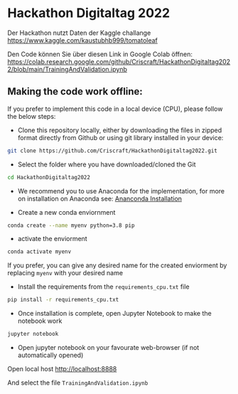 # Hackathon Digitaltag 2022
 
Der Hackathon nutzt Daten der Kaggle challange https://www.kaggle.com/kaustubhb999/tomatoleaf

Den Code können Sie über diesen Link in Google Colab öffnen: https://colab.research.google.com/github/Criscraft/HackathonDigitaltag2022/blob/main/TrainingAndValidation.ipynb



## Making the code work offline:

If you prefer to implement this code in a local device (CPU), please follow the below steps: 

- Clone this repository locally, either by downloading the files in zipped format directly from Github or using git library installed in your device:

```bash
git clone https://github.com/Criscraft/HackathonDigitaltag2022.git
```
- Select the folder where you have downloaded/cloned the Git

```bash
cd HackathonDigitaltag2022
```

- We recommend you to use Anaconda for the implementation, for more on installation on Anaconda see: [Ananconda Installation](https://docs.anaconda.com/anaconda/install/) 

- Create a new conda enviornment 

```bash
conda create --name myenv python=3.8 pip
```

- activate the enviorment

```bash
conda activate myenv
```

If you prefer, you can give any desired name for the created enviorment by replacing `myenv` with your desired name

- Install the requirements from the `requirements_cpu.txt` file

```bash
pip install -r requirements_cpu.txt
```

- Once installation is complete, open Jupyter Notebook to make the notebook work

```bash
jupyter notebook
```

- Open jupyter notebook on your favourate web-browser (if not automatically opened)

Open local host [http://localhost:8888](http://localhost:8888)

And select the file `TrainingAndValidation.ipynb` 


